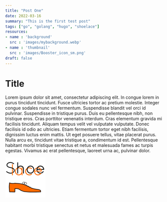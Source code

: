 ```yaml
---
title: "Post One"
date: 2022-03-16
summary: "This is the first test post"
tags: ["go", "golang", "hugo", "shoelace"]
resources:
- name : 'background'
  src : 'images/mybackground.webp'
- name : 'thumbnail'
  src : 'images/Booster_icon_sm.png'
draft: false
---
```


# Title

Lorem ipsum dolor sit amet, consectetur adipiscing elit. In congue lorem in purus tincidunt tincidunt. Fusce ultricies tortor ac pretium molestie. Integer congue sodales nunc vel fermentum. Suspendisse blandit vel orci id pulvinar. Suspendisse in tristique purus. Duis eu pellentesque nibh, non tristique eros. Cras porttitor venenatis interdum. Cras elementum gravida mi facilisis tincidunt. Aliquam tempus velit vel vulputate vulputate. Donec facilisis id odio ac ultricies. Etiam fermentum tortor eget nibh facilisis, dignissim luctus enim mattis. Ut eget posuere tellus, vitae placerat purus. Nulla arcu ex, tincidunt vitae tristique a, condimentum id est. Pellentesque habitant morbi tristique senectus et netus et malesuada fames ac turpis egestas. Vivamus ac erat pellentesque, laoreet urna ac, pulvinar dolor.

![Shoelace](images/Shoelace_logo_sm.png "Shoelace logo small")